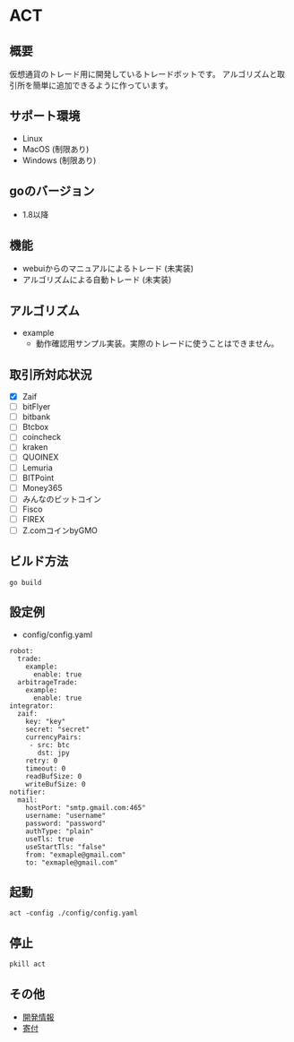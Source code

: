 # ACT

## 概要

仮想通貨のトレード用に開発しているトレードボットです。
アルゴリズムと取引所を簡単に追加できるように作っています。

## サポート環境

 - Linux
 - MacOS (制限あり)
 - Windows (制限あり)

## goのバージョン

 - 1.8以降

## 機能

 - webuiからのマニュアルによるトレード (未実装)
 - アルゴリズムによる自動トレード (未実装)

## アルゴリズム

 - example 
   - 動作確認用サンプル実装。実際のトレードに使うことはできません。

## 取引所対応状況

  - [x] Zaif
  - [ ] bitFlyer
  - [ ] bitbank
  - [ ] Btcbox
  - [ ] coincheck
  - [ ] kraken
  - [ ] QUOINEX
  - [ ] Lemuria
  - [ ] BITPoint
  - [ ] Money365
  - [ ] みんなのビットコイン
  - [ ] Fisco
  - [ ] FIREX
  - [ ] Z.comコインbyGMO

## ビルド方法

```
go build
```

## 設定例
 - config/config.yaml

```
robot:
  trade:
    example:
      enable: true
  arbitrageTrade:
    example:
      enable: true
integrator:
  zaif:
    key: "key"
    secret: "secret"
    currencyPairs:
     - src: btc
       dst: jpy
    retry: 0
    timeout: 0
    readBufSize: 0
    writeBufSize: 0
notifier:
  mail:
    hostPort: "smtp.gmail.com:465"
    username: "username"
    password: "password"
    authType: "plain"
    useTls: true
    useStartTls: "false"
    from: "exmaple@gmail.com"
    to: "exmaple@gmail.com"

```

## 起動

```
act -config ./config/config.yaml
```

## 停止

```
pkill act
```

## その他

  - [開発情報](/docs/DEVELOP.md)
  - [寄付](/docs/DONATION.md)
